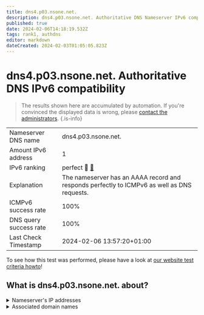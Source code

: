 ```yaml
---
title: dns4.p03.nsone.net.
description: dns4.p03.nsone.net. Authoritative DNS Nameserver IPv6 compatibility
published: true
date: 2024-02-06T14:18:19.532Z
tags: rank1, authdns
editor: markdown
dateCreated: 2024-02-03T01:05:05.823Z
---
```


# dns4.p03.nsone.net. Authoritative DNS IPv6 compatibility

> The results shown here are accumulated by automation. If you're convinced the displayed data is wrong, please [contact the administrators](/howto/chat). 
{.is-info}




|   |   |
| - | - |
| Nameserver DNS name | dns4.p03.nsone.net.
| Amount IPv6 address | 1
| IPv6 ranking | perfect :1st_place_medal: [🔗](/howto/ranking) |
| Explanation | The nameserver has an AAAA record and responds perfectly to ICMPv6 as well as DNS requests. |
| ICMPv6 success rate | 100%|
| DNS query success rate | 100% |
| Last Check Timestamp | 2024-02-06 13:57:20+01:00 |

To see how this test was performed, please have a look at [our website test criteria howto](/howto/testcriteria/authdns)!


## What is dns4.p03.nsone.net. about?




<details>
<summary>Nameserver's IP addresses</summary>

2a00:edc0:6259:7:3::4

</details>



<details>
<summary>Associated domain names</summary>

imgur.com

</details>
